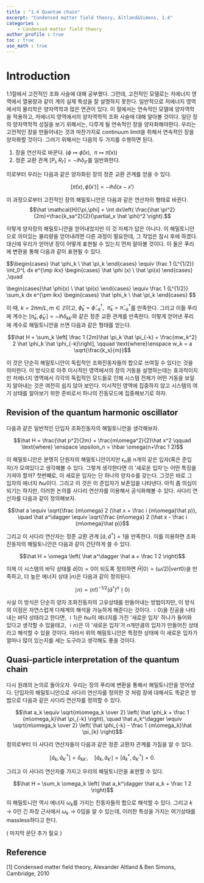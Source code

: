 ```yaml
---
title : "1.4 Quantum chain"
excerpt: "Condensed matter field theory, Altland&Simons, 1.4"
categories :
    - Condensed matter field theory
author_profile : true
toc : true
use_math : true
---
```

# Introduction

1.1절에서 고전적인 조화 사슬에 대해 공부했다. 그런데, 고전적인 모델로는 저에너지 영역에서 열용량과 같이 계의 실제 특성을 잘 설명하지 못한다. 일반적으로 저에너지 영역에서의 물리학은 양자역학과 많은 연관이 있다. 이 절에서는 연속적인 모델에 양자역학을 적용하고, 저에너지 영역에서의 양자역학적 조화 사슬에 대해 알아볼 것이다. 일단 장의 양자역학적 성질을 보기 위해서는, 다루게 될 연속적인 장을 양자화해야한다. 우리는 고전적인 장을 만들어내는 것과 마찬가지로 continuum limit을 취해서 연속적인 장을 양자화할 것이다. 그러기 위해서는 다음의 두 가지를 수행하면 된다.

1. 장을 연산자로 바꾼다. ($\phi \mapsto \hat \phi(x),\enspace \pi \mapsto\hat \pi(x)$)
2. 정준 교환 관계 $[P_I,R_{I'}]=-i\hbar\delta_{II'}$를 일반화한다.

이로부터 우리는 다음과 같은 양자화된 장의 정준 교환 관계를 얻을 수 있다.

$$[\hat \pi(x),\hat \phi(x')] = -i\hbar\delta(x-x')$$

이 과정으로부터 고전적인 장의 해밀토니안은 다음과 같은 연산자의 형태로 바뀐다.
$$\hat \mathcal{H}[\pi,\phi] = \int dx\left( \frac{\hat \pi^2}{2m}+\frac{k_sa^2}{2}(\partial_x \hat \phi)^2 \right).$$

이렇게 양자장의 해밀토니안을 얻어내었지만 이 것 자체가 답은 아니다. 이 해밀토니안으로 의미있는 물리량을 얻어내려면 다른 과정이 필요한데, 그 작업은 잠시 후에 하겠다. 대신에 우리가 얻어낸 장이 어떻게 표현될 수 있는지 먼저 알아볼 것이다. 이 둘은 푸리에 변환을 통해 다음과 같이 표현될 수 있다.

$$\begin{cases}
\hat \phi_k \\ \hat \pi_k
\end{cases} \equiv
\frac 1 {L^{1/2}} \int_0^L dx e^{\mp ikx}
\begin{cases}
\hat \phi (x) \\ \hat \pi(x)
\end{cases}
,\quad

\begin{cases}\hat \phi(x) \\ \hat \pi(x)
\end{cases} \equiv
\frac 1 {L^{1/2}} \sum_k dx e^{\pm ikx}
\begin{cases}
\hat \phi_k \\ \hat \pi_k
\end{cases}
$$

이 때, $k = 2\pi m/L, m \in \mathbb Z$이고, $\hat \phi_k = \hat \phi_{-k}^\dagger , \enspace \hat \pi_k = \hat \pi_{-k}^\dagger$를 만족한다. 그리고 이들 푸리에 계수는 $[\hat \pi_k,\hat \phi_{k'}] = -i\hbar\delta_{kk'}$와 같은 정준 교환 관계를 만족한다. 이렇게 얻어낸 푸리에 계수로 해밀토니안을 쓰면 다음과 같은 형태를 얻는다.

$$\hat H = \sum_k \left[ \frac 1 {2m}\hat \pi_k \hat \pi_{-k} + \frac{mw_k^2} 2 \hat \phi_k \hat \phi_{-k}\right], \qquad \text{where}\enspace w_k = a \sqrt{\frac{k_s}{m}}$$

이 것은 단순히 해밀토니안이 독립적인 조화진동자들의 합으로 쓰여질 수 있다는 것을 의미한다. 이 방식으로 아주 미시적인 영역에서의 장의 거동을 설명하는데는 효과적이지만 저에너지 영역에서 각각의 독립적인 모드들로 인해 시스템 전체가 어떤 거동을 보일지 알아내는 것은 여전히 쉽지 않아 보인다. 미시적인 영역에 집중하지 않고 시스템의 여기 상태를 알아보기 위한 준비로서 하나의 진동모드에 집중해보기로 하자.

## Revision of the quantum harmonic oscillator

다음과 같은 일반적인 단입자 조화진동자의 해밀토니안을 생각해보자.

$$\hat H = \frac{\hat p^2}{2m} + \frac{m\omega^2}{2}\hat x^2 \qquad \text{where} \enspace \epsilon_n = \hbar \omega(n+\frac 1 2)$$

이 해밀토니안은 분명히 단원자의 해밀토니안이지만 $\epsilon_n$을 n개의 같은 입자(혹은 준입자)가 모여있다고 생각해볼 수 있다. 그렇게 생각한다면 이 '새로운 입자'는 어떤 특징을 가져야 할까? 첫번째로, 이 새로운 입자는 단 하나의 양자수를 갖는다. 그것은 바로 그 입자의 에너지 $\hbar \omega$이다. 그리고 이 것은 이 준입자가 보존임을 나타낸다. 아직 좀 의심이 되기는 하지만, 이러한 논의를 사다리 연산자를 이용해서 공식화해볼 수 있다. 사다리 연산자를 다음과 같이 정의해보자.

$$\hat a \equiv \sqrt{\frac {m\omega} 2 (\hat x + \frac i {m\omega}\hat p)}, \quad \hat a^\dagger \equiv \sqrt{\frac {m\omega} 2 (\hat x - \frac i {m\omega}\hat p)}$$

그리고 이 사다리 연산자는 정준 교환 관계 $[\hat a, \hat a^\dagger]=1$을 만족한다. 이를 이용하면 조화진동자의 해밀토니안은 다음과 같이 간단하게 쓸 수 있다.

$$\hat H = \omega \left( \hat a^\dagger \hat a + \frac 1 2 \right)$$

이제 이 시스템의 바닥 상태를 $\hat a\vert 0\rangle = 0$이 되도록 정의하면 $\hat H\vert 0\rangle = (\omega/2)|vert 0\rangle$을 만족하고, 더 높은 에너지 상태 $\vert n\rangle$은 다음과 같이 정의된다.

$$\mid n\rangle = (n!)^{-1/2}(\hat a^\dagger)^n\mid 0\rangle$$

사실 이 방식은 단순히 양자 조화진동자의 고유상태를 만들어내는 방법이지만, 이 방식의 이점은 자연스럽게 다체계의 해석을 가능하게 해준다는 것이다. $\mid 0\rangle$을 진공을 나타내는 바닥 상태라고 한다면, $\mid 1\rangle$은 $\hbar \omega$의 에너지를 가진 '새로운 입자' 하나가 들어와 있다고 생각할 수 있을테고, $\mid n\rangle$은 이 '새로운 입자'가 $n$개만큼의 입자가 만들어진 상태라고 해석할 수 있을 것이다. 따라서 위의 해밀토니안은 특정한 상태에 이 새로운 입자가 얼마나 많이 있는지를 세는 도구라고 생각해도 좋을 것이다.

## Quasi-particle interpretation of the quantum chain

다시 원래의 논의로 돌아오자. 우리는 장의 푸리에 변환을 통해서 해밀토니안을 얻어냈다. 단입자의 해밀토니안으로 사다리 연산자를 정의한 것 처럼 장에 대해서도 똑같은 방법으로 다음과 같은 사다리 연산자를 정의할 수 있다.

$$\hat a_k \equiv \sqrt{m\omega_k \over 2} \left( \hat \phi_k + \frac 1 {m\omega_k}\hat \pi_{-k} \right), \quad \hat a_k^\dagger \equiv \sqrt{m\omega_k \over 2} \left( \hat \phi_{-k} - \frac 1 {m\omega_k}\hat \pi_{k} \right)$$

정의로부터 이 사다리 연산자들이 다음과 같은 정준 교환자 관계를 가짐을 알 수 있다.

$$\left[ \hat a_k, \hat a_{k'}^\dagger \right] = \delta_{kk'}, \quad \left[ \hat a_k, \hat a_{k'} \right] = \left[ \hat a_k^\dagger, \hat a_{k'}^\dagger \right] = 0.$$

그리고 이 사다리 연산자를 가지고 우리의 해밀토니안을 표현할 수 있다.

$$\hat H = \sum_k \omega_k \left( \hat a_k^\dagger \hat a_k + \frac 1 2 \right)$$

이 해밀토니안 역시 에너지 $\omega_k$를 가지는 진동자들의 합으로 해석할 수 있다. 그리고 $k \rightarrow 0$인 긴 파장 근사에서 $\omega_k \rightarrow 0$임을 알 수 있는데, 이러한 특성을 가지는 여기상태를 massless하다고 한다. 

( 마지막 문단 추가 필요 )

## Reference

[1] Condensed matter field theory, Alexander Altland & Ben Simons, Cambridge, 2010